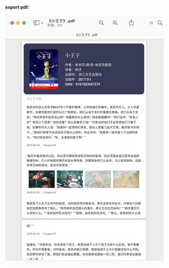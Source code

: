 #### export pdf:

![export pdf](https://raw.githubusercontent.com/book-note/PdfDemo/master/images/pdf.png)